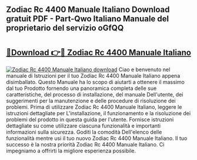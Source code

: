 ## Zodiac Rc 4400 Manuale Italiano Download gratuit PDF - Part-Qwo Italiano Manuale del proprietario del servizio oGfQQ

# <h2><a href="http://dfc0dla.blite.top/?on=Zodiac+Rc+4400+Manuale+Italiano">🔗Download 👉🔴 Zodiac Rc 4400 Manuale Italiano</a></h2>

[![Zodiac Rc 4400 Manuale Italiano download](https://i.imgur.com/lujVjoI.png)](http://dfc0dla.blite.top/?on=Zodiac+Rc+4400+Manuale+Italiano)
Ciao e benvenuto nel manuale di Istruzioni per il tuo Zodiac Rc 4400 Manuale Italiano appena disimballato. Questo Manuale ha lo scopo di aiutarti a ottenere il massimo dal tuo Prodotto fornendo una panoramica completa delle sue caratteristiche, del processo di installazione, del manuale Dell'utente, dei suggerimenti per la manutenzione e delle procedure di risoluzione dei problemi. Prima di utilizzare Zodiac Rc 4400 Manuale Italiano, leggere le istruzioni dettagliate per L'installazione, il funzionamento e la risoluzione dei problemi del prodotto in questa guida per l'utente. Fornisce istruzioni dettagliate su come utilizzare ciascuna funzionalità e importanti informazioni sulla sicurezza. Goditi la comodità Dell'elenco delle funzionalità mentre usi il tuo nuovo Zodiac Rc 4400 Manuale Italiano. Il tuo successo è la nostra priorità Zodiac Rc 4400 Manuale Italiano. Ci impegniamo a offrirti la migliore esperienza possibile.
